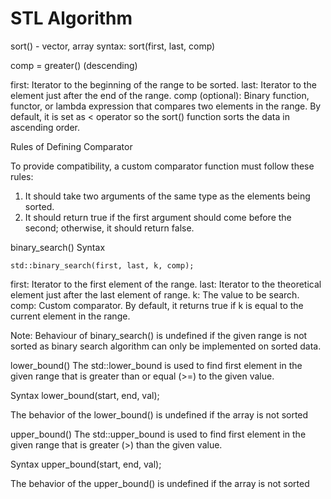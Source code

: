 # STL Algorithm

sort() - vector, array
syntax: sort(first, last, comp)

comp = greater<int>() (descending)

first: Iterator to the beginning of the range to be sorted.
last: Iterator to the element just after the end of the range.
comp (optional): Binary function, functor, or lambda expression that compares two elements in the range. By default, it is set as < operator so the sort() function sorts the data in ascending order.

Rules of Defining Comparator

To provide compatibility, a custom comparator function must follow these rules:

1. It should take two arguments of the same type as the elements being sorted.
2. It should return true if the first argument should come before the second; otherwise, it should return false.

binary_search() Syntax

    std::binary_search(first, last, k, comp);

first: Iterator to the first element of the range.
last: Iterator to the theoretical element just after the last element of range.
k: The value to be search.
comp: Custom comparator. By default, it returns true if k is equal to the current element in the range.

Note: Behaviour of binary_search() is undefined if the given range is not sorted as binary search algorithm can only be implemented on sorted data.

lower_bound()
The std::lower_bound is used to find first element in the given range that is greater than or equal (>=) to the given value.

Syntax
lower_bound(start, end, val);

The behavior of the lower_bound() is undefined if the array is not sorted 

upper_bound()
The std::upper_bound is used to find first element in the given range that is greater (>) than the given value.

Syntax
upper_bound(start, end, val);

The behavior of the upper_bound() is undefined if the array is not sorted 